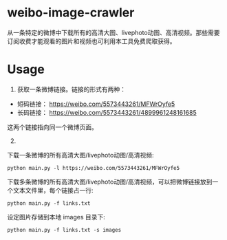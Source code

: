 # weibo-image-crawler
从一条特定的微博中下载所有的高清大图、livephoto动图、高清视频。那些需要订阅收费才能观看的图片和视频也可利用本工具免费爬取获得。

# Usage
1. 获取一条微博链接。链接的形式有两种：
- 短码链接： https://weibo.com/5573443261/MFWrOyfe5
- 长码链接： https://weibo.com/5573443261/4899961248161685

这两个链接指向同一个微博页面。

2.
下载一条微博的所有高清大图/livephoto动图/高清视频:
```
python main.py -l https://weibo.com/5573443261/MFWrOyfe5
```

下载多条微博的所有高清大图/livephoto动图/高清视频，可以把微博链接放到一个文本文件里，每个链接占一行:
```
python main.py -f links.txt
```

设定图片存储到本地 images 目录下:
```
python main.py -f links.txt -s images
```
